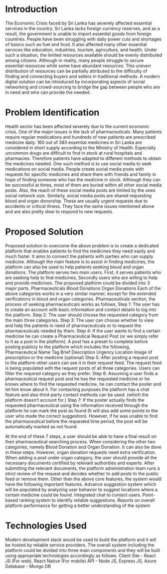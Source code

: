 # Introduction

The Economic Crisis faced by Sri Lanka has severely affected essential services in the country. Sri Lanka lacks foreign currency reserves, and as a result, the government is unable to import essential goods from foreign countries. People have been struggling with daily power cuts and shortages of basics such as fuel and food. It also affected many other essential services like education, industries, tourism, agriculture, and health.
Under such a situation, the limited resources available should be evenly distributed among citizens. Although in reality, many people struggle to secure essential resources while some have abundant resources. This uneven distribution of resources can be partially attributed to the difficulty of finding and connecting buyers and sellers in traditional methods. A modern digital solution can be introduced by incorporating aspects of social networking and crowd-sourcing to bridge the gap between people who are in need and who can provide the needed.

# Problem Identification

Health sector has been affected severely due to the current economic crisis. One of the major issues is the lack of pharmaceuticals. Many patients require regular medications and hundreds of new patients are prescribed medicine daily. 160 out of 383 essential medicines in Sri Lanka are considered in short supply according to the Ministry of Health. Especially uncommon drugs are difficult to find in stock at rural hospitals and pharmacies.
Therefore patients have adapted to different methods to obtain the medicines needed. One such method is to use social media to seek medications on social media. People create social media posts with requests for specific medicines and share them with friends and family in hope of finding someone who has the medicine in stock. Although they can be successful at times, most of them are buried within all other social media posts. Also, the reach of these social media posts are limited by the ones social network size.
Similarly, social media posts are shared requesting blood and organ donorship. These are usually urgent requests due to accidents or critical illness. They face the same issues mentioned above and are also pretty slow to respond to new requests.

# Proposed Solution

Proposed solution to overcome the above problem is to create a dedicated platform that enables patients to find the medicines they need easily and much faster. It aims to connect the patients with parties who can supply medicine. Although the main feature is to assist in finding medicines, the platform can also be used to help patients seeking blood and organ donations.
The platform serves two main users. First, it serves patients who are seeking help to find medicines, Secondly users who are willing to help and provide medicines. 
The proposed platform could be divided into 3 major parts.
Pharmaceuticals
Blood Donations
Organ Donations
Each of the above categories works in a very similar manner, except for the extended verifications in blood and organ categories. 
Pharmaceuticals section,  the process of seeking pharmaceuticals works as follows,
Step 1: The user has to create an account with basic information and contact details to log into the platform.
Step 2: The user should choose the requested category from the main three categories.
Step 3: The user can choose whether to view and help the patients in need of pharmaceuticals or to request the pharmaceuticals needed by them.
Step 4: If the user wants to find a certain medicine he can create a Pharmaceutical Request Post (or we simply refer to it as a post in the platform). A post has a preset to complete before posting publicly to the platform which includes the following, 
Pharmaceutical Name Tag
Brief Description
Urgency
Location
Image of prescription or the medicine (optional)
Step 5: After posting a request post to the platform other users can see it in their request feed. The request feed is being populated with the request posts of all three categories. Users can filter the required category as they prefer. 
Step 6: Assuming a user finds a pharmaceutical request post and he has the requested medicine or he knows where to find the requested medicine, he can contact the poster and let him know about it. For contacting purposes the platform has a chat feature and also third-party contact methods can be used. (which the platform doesn’t account for.)
Step 7: If the poster actually finds the requested pharmaceutical using the information received through the platform he can mark the post as found (It will also add some points to the user who made the correct suggestion). However, if he was unable to find the pharmaceutical before the requested time period, the post will be automatically marked as not found.  

At the end of these 7 steps, a user should be able to have a final result on their pharmaceutical searching process.
When considering the other two categories, namely Blood Donation and Organ Donation. It can also be done in these steps. However, organ donation requests need extra verification. When adding a post under organ category, the user should provide all the necessary documents  certified by relevant authorities and experts. After submitting the relevant documents, the platform administration team runs a strict review of the request and decides whether to add posts to the public feed or remove them.
Other than the above core features, the system would have the following important features.
Advance suggestion system which will be populated by analyzing user behavior to suggest locations where a certain medicine could be found.
Integrated chat to contact users.
Point-based ranking system to identify reliable suggestions. 
Reports on overall platform performance for getting a better understanding of the system


# Technologies Used

Modern development stack would be used to build the platform and it will be hosted by reliable service providers. The overall system including the platform could be divided into three main components and they will be built using appropriate technologies accordingly as follows.
Client Site - React JS (For web), React Native (For mobile)
API - Node JS, Express JS, Azure
Database - Mongo DB
